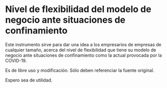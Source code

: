 # Nivel de flexibilidad del modelo de negocio ante situaciones de confinamiento

Este instrumento sirve para dar una idea a los empresarios de empresas de cualquier tamaño, acerca del nivel de flexibilidad que tiene su modelo de negocio ante situaciones de confinamiento como la actual provocada por la COVID-19.

Es de libre uso y modificación. Sólo deben referenciar la fuente original.

Espero sea de utilidad.
